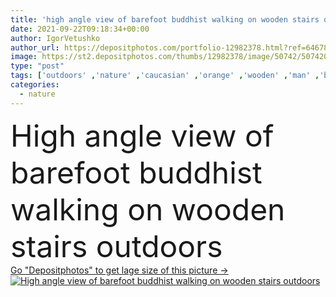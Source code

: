 ```yaml
---
title: 'high angle view of barefoot buddhist walking on wooden stairs outdoors'
date: 2021-09-22T09:18:34+00:00
author: IgorVetushko
author_url: https://depositphotos.com/portfolio-12982378.html?ref=64678756
image: https://st2.depositphotos.com/thumbs/12982378/image/50742/507420206/api_thumb_450.jpg?forcejpeg=true
type: "post"
tags: ['outdoors' ,'nature' ,'caucasian' ,'orange' ,'wooden' ,'man' ,'blur' ,'traditional' ,'lifestyle' ,'religion' ,'stairs' ,'culture' ,'clothes' ,'faith' ,'eastern' ,'outside' ,'spirituality' ,'barefoot' ,'robe' ,'bald' ,'buddhism' ,'daytime' ,'spiritual' ,'zen' ,'belief' ,'monk' ,'buddhist' ,'creed' ,'hairless' ,'baldheaded' ,'High Angle View' ,'one person' ,'Full Length' ,'kasaya' ,'walk stairs' ]
categories: 
  - nature
---
```

<div aling="center">
            <font size="60"> High angle view of barefoot buddhist walking on wooden stairs outdoors</font>   
</div>
<div>
    <a href='https://st2.depositphotos.com/thumbs/12982378/image/50742/507420206/api_thumb_450.jpg?forcejpeg=true?ref=64678756' target=_blank > Go "Depositphotos" to get lage size of this picture ->
        <img href='https://st2.depositphotos.com/thumbs/12982378/image/50742/507420206/api_thumb_450.jpg?forcejpeg=true?ref=64678756' src='https://st2.depositphotos.com/12982378/50742/i/950/depositphotos_507420206-stock-photo-high-angle-view-barefoot-buddhist.jpg?forcejpeg=true' alt='High angle view of barefoot buddhist walking on wooden stairs outdoors' >
    </a>
</div>
